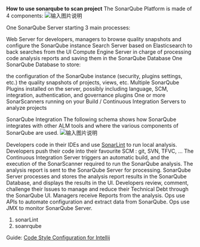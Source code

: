 **How to use sonarqube to scan project** 
The SonarQube Platform is made of 4 components:
![输入图片说明](https://images.gitee.com/uploads/images/2020/0811/120744_5c9392ed_7785218.png "屏幕截图.png")

One SonarQube Server starting 3 main processes:

Web Server for developers, managers to browse quality snapshots and configure the SonarQube instance
Search Server based on Elasticsearch to back searches from the UI
Compute Engine Server in charge of processing code analysis reports and saving them in the SonarQube Database
One SonarQube Database to store:

the configuration of the SonarQube instance (security, plugins settings, etc.)
the quality snapshots of projects, views, etc.
Multiple SonarQube Plugins installed on the server, possibly including language, SCM, integration, authentication, and governance plugins
One or more SonarScanners running on your Build / Continuous Integration Servers to analyze projects

SonarQube Integration
The following schema shows how SonarQube integrates with other ALM tools and where the various components of SonarQube are used.
![输入图片说明](https://images.gitee.com/uploads/images/2020/0811/120903_98167d65_7785218.png "屏幕截图.png")

Developers code in their IDEs and use [SonarLint](https://www.sonarlint.org/) to run local analysis.
Developers push their code into their favourite SCM : git, SVN, TFVC, ...
The Continuous Integration Server triggers an automatic build, and the execution of the SonarScanner required to run the SonarQube analysis.
The analysis report is sent to the SonarQube Server for processing.
SonarQube Server processes and stores the analysis report results in the SonarQube Database, and displays the results in the UI.
Developers review, comment, challenge their Issues to manage and reduce their Technical Debt through the SonarQube UI.
Managers receive Reports from the analysis. Ops use APIs to automate configuration and extract data from SonarQube. Ops use JMX to monitor SonarQube Server.

1. sonarLint
2. soanrqube

Guide:
  [Code Style Configuration for Intellij](https://github.com/SonarSource/sonar-developer-toolset)